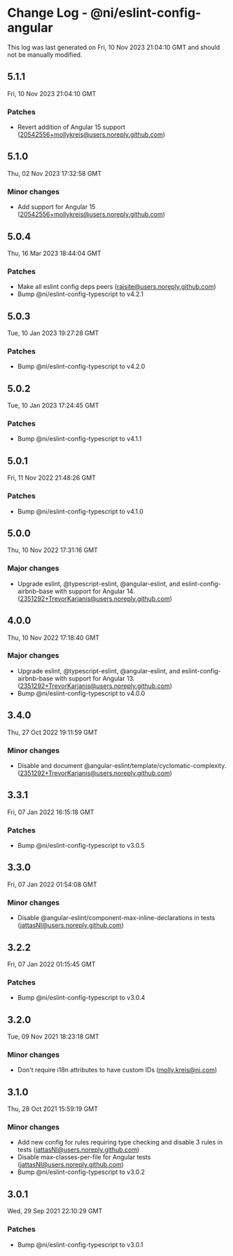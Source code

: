 # Change Log - @ni/eslint-config-angular

This log was last generated on Fri, 10 Nov 2023 21:04:10 GMT and should not be manually modified.

<!-- Start content -->

## 5.1.1

Fri, 10 Nov 2023 21:04:10 GMT

### Patches

- Revert addition of Angular 15 support (20542556+mollykreis@users.noreply.github.com)

## 5.1.0

Thu, 02 Nov 2023 17:32:58 GMT

### Minor changes

- Add support for Angular 15 (20542556+mollykreis@users.noreply.github.com)

## 5.0.4

Thu, 16 Mar 2023 18:44:04 GMT

### Patches

- Make all eslint config deps peers (rajsite@users.noreply.github.com)
- Bump @ni/eslint-config-typescript to v4.2.1

## 5.0.3

Tue, 10 Jan 2023 19:27:28 GMT

### Patches

- Bump @ni/eslint-config-typescript to v4.2.0

## 5.0.2

Tue, 10 Jan 2023 17:24:45 GMT

### Patches

- Bump @ni/eslint-config-typescript to v4.1.1

## 5.0.1

Fri, 11 Nov 2022 21:48:26 GMT

### Patches

- Bump @ni/eslint-config-typescript to v4.1.0

## 5.0.0

Thu, 10 Nov 2022 17:31:16 GMT

### Major changes

- Upgrade eslint, @typescript-eslint, @angular-eslint, and eslint-config-airbnb-base with support for Angular 14. (2351292+TrevorKarjanis@users.noreply.github.com)

## 4.0.0

Thu, 10 Nov 2022 17:18:40 GMT

### Major changes

- Upgrade eslint, @typescript-eslint, @angular-eslint, and eslint-config-airbnb-base with support for Angular 13. (2351292+TrevorKarjanis@users.noreply.github.com)
- Bump @ni/eslint-config-typescript to v4.0.0

## 3.4.0

Thu, 27 Oct 2022 19:11:59 GMT

### Minor changes

- Disable and document @angular-eslint/template/cyclomatic-complexity. (2351292+TrevorKarjanis@users.noreply.github.com)

## 3.3.1

Fri, 07 Jan 2022 16:15:18 GMT

### Patches

- Bump @ni/eslint-config-typescript to v3.0.5

## 3.3.0

Fri, 07 Jan 2022 01:54:08 GMT

### Minor changes

- Disable @angular-eslint/component-max-inline-declarations in tests (jattasNI@users.noreply.github.com)

## 3.2.2

Fri, 07 Jan 2022 01:15:45 GMT

### Patches

- Bump @ni/eslint-config-typescript to v3.0.4

## 3.2.0

Tue, 09 Nov 2021 18:23:18 GMT

### Minor changes

- Don't require i18n attributes to have custom IDs (molly.kreis@ni.com)

## 3.1.0

Thu, 28 Oct 2021 15:59:19 GMT

### Minor changes

- Add new config for rules requiring type checking and disable 3 rules in tests (jattasNI@users.noreply.github.com)
- Disable max-classes-per-file for Angular tests (jattasNI@users.noreply.github.com)
- Bump @ni/eslint-config-typescript to v3.0.2

## 3.0.1

Wed, 29 Sep 2021 22:10:29 GMT

### Patches

- Bump @ni/eslint-config-typescript to v3.0.1
